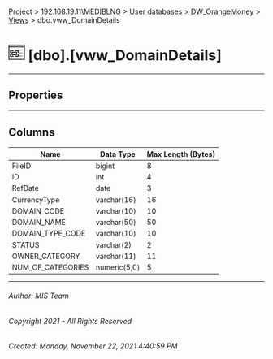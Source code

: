 #### 

[Project](../../../../index.md) > [192.168.19.11\\MEDIBLNG](../../../index.md) > [User databases](../../index.md) > [DW_OrangeMoney](../index.md) > [Views](Views.md) > dbo.vww_DomainDetails

# ![Views](../../../../Images/View32.png) [dbo].[vww_DomainDetails]

---

## <a name="#properties"></a>Properties



---

## <a name="#columns"></a>Columns

| Name | Data Type | Max Length (Bytes) |
|---|---|---|
| FileID | bigint | 8 |
| ID | int | 4 |
| RefDate | date | 3 |
| CurrencyType | varchar(16) | 16 |
| DOMAIN_CODE | varchar(10) | 10 |
| DOMAIN_NAME | varchar(50) | 50 |
| DOMAIN_TYPE_CODE | varchar(10) | 10 |
| STATUS | varchar(2) | 2 |
| OWNER_CATEGORY | varchar(11) | 11 |
| NUM_OF_CATEGORIES | numeric(5,0) | 5 |


---

###### Author:  MIS Team

###### Copyright 2021 - All Rights Reserved

###### Created: Monday, November 22, 2021 4:40:59 PM

